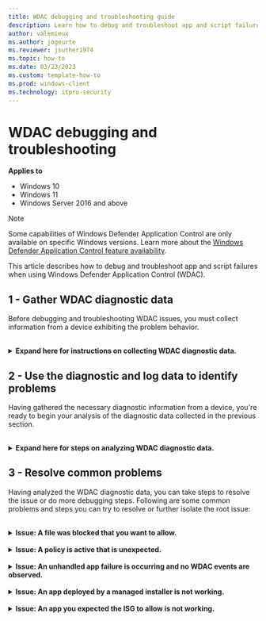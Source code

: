 ```yaml
---
title: WDAC debugging and troubleshooting guide
description: Learn how to debug and troubleshoot app and script failures when using WDAC
author: valemieux
ms.author: jogeurte
ms.reviewer: jsuther1974
ms.topic: how-to
ms.date: 03/23/2023
ms.custom: template-how-to
ms.prod: windows-client
ms.technology: itpro-security
---
```


# WDAC debugging and troubleshooting

**Applies to**

- Windows 10
- Windows 11
- Windows Server 2016 and above

> [!NOTE]
> Some capabilities of Windows Defender Application Control are only available on specific Windows versions. Learn more about the [Windows Defender Application Control feature availability](feature-availability.md).

This article describes how to debug and troubleshoot app and script failures when using Windows Defender Application Control (WDAC).

## 1 - Gather WDAC diagnostic data

Before debugging and troubleshooting WDAC issues, you must collect information from a device exhibiting the problem behavior.

<br>
<details>
  <summary><b>Expand here for instructions on collecting WDAC diagnostic data.</b></summary>

Run the following commands from an elevated PowerShell window to collect the diagnostic information you may need:

1. Gather general WDAC diagnostic data and copy it to %userprofile%\AppData\Local\Temp\DiagOutputDir\CiDiag:

    ```powershell
    cidiag.exe /stop
    ```

    If CiDiag.exe isn't present in your version of Windows, gather this information manually:

    - WDAC policy binaries from the [Windows and EFI system partitions](known-issues.md#wdac-policy-file-locations)
    - WDAC event logs
    - AppLocker event logs
    - Other event logs that may contain useful information from other Windows apps and services

2. Save the device's System Information to the CiDiag folder:

    ```powershell
    msinfo32.exe /report $env:USERPROFILE\AppData\Local\Temp\DiagOutputDir\CiDiag\SystemInformation.txt
    ```

3. Use [CiTool.exe](citool-commands.md) to inventory the list of WDAC policies on the device. Skip this step if CiTool.exe isn't present in your version of Windows.

    ```powershell
    citool.exe -lp -json > $env:USERPROFILE\AppData\Local\Temp\DiagOutputDir\CiDiag\CiToolOutput.json
    ````

4. Export AppLocker registry key data to the CiDiag folder:

    ```powershell
    reg.exe query HKLM\Software\Policies\Microsoft\Windows\SrpV2 /s > $env:USERPROFILE\AppData\Local\Temp\DiagOutputDir\CiDiag\AppLockerRegistry.txt; reg.exe query HKLM\Software\Policies\Microsoft\Windows\AppidPlugins /s >> $env:USERPROFILE\AppData\Local\Temp\DiagOutputDir\CiDiag\AppLockerRegistry.txt; reg.exe query HKLM\System\CurrentControlSet\Control\Srp\ /s >> $env:USERPROFILE\AppData\Local\Temp\DiagOutputDir\CiDiag\AppLockerRegistry.txt
    ```

5. Copy any AppLocker policy files from  %windir%System32\AppLocker to the CiDiag folder:

    ```powershell
    Copy-Item -Path $env:windir\System32\AppLocker -Destination $env:USERPROFILE\AppData\Local\Temp\DiagOutputDir\CiDiag\ -Recurse -Force -ErrorAction Ignore
    ```

6. Collect file information for the AppLocker policy files collected in the previous step:

    ```powershell
    Get-ChildItem -Path $env:windir\System32\AppLocker\ -Recurse | select Mode,LastWriteTime,CreationTime,Length,Name >> $env:USERPROFILE\AppData\Local\Temp\DiagOutputDir\CiDiag\AppLockerPolicyFiles.txt
    ```

7. Export the effective AppLocker policy:

    ```powershell
    Get-AppLockerPolicy -xml -Effective > $env:USERPROFILE\AppData\Local\Temp\DiagOutputDir\CiDiag\AppLocker.xml
    ```

8. Collect AppLocker services configuration and state information:

    ```powershell
    sc.exe query appid > $env:USERPROFILE\AppData\Local\Temp\DiagOutputDir\CiDiag\AppLockerServices.txt; sc.exe query appidsvc >> $env:USERPROFILE\AppData\Local\Temp\DiagOutputDir\CiDiag\AppLockerServices.txt; sc.exe query applockerfltr >> $env:USERPROFILE\AppData\Local\Temp\DiagOutputDir\CiDiag\AppLockerServices.txt
    ```

### Core WDAC event logs

WDAC events are generated under two locations:

- Applications and Services logs – Microsoft – Windows – CodeIntegrity – Operational
- Applications and Services logs – Microsoft – Windows – AppLocker – MSI and Script

Within the CiDiag output directory, these event logs are called CIOperational.evtx and ALMsiAndScript.evtx, respectively.

### Other Windows event logs that may be useful

Sometimes, you may be able to supplement the information contained in the core WDAC event logs with information found in these other event logs. CIDiag.exe doesn't collect the ones shown in *italics*.

- Applications and Services logs – Microsoft – Windows – CodeIntegrity – Verbose
- Applications and Services logs – Microsoft – Windows – AppLocker – EXE and DLL
- Applications and Services logs – Microsoft – Windows – AppLocker – Packaged app-Deployment
- Applications and Services logs – Microsoft – Windows – AppLocker – Packaged app-Execution
- Applications and Services logs – Microsoft – Windows – AppID - Operational
- Applications and Services logs – Microsoft – Windows – CAPI2 - Operational
- Applications and Services logs – Microsoft – Windows – DeviceGuard - Operational
- *Applications and Services logs – Microsoft – Windows – PowerShell - \**
- *Windows - Application*
- *Windows - System*

</details>

## 2 - Use the diagnostic and log data to identify problems

Having gathered the necessary diagnostic information from a device, you're ready to begin your analysis of the diagnostic data collected in the previous section.

<br>
<details>
  <summary><b>Expand here for steps on analyzing WDAC diagnostic data.</b></summary>

1. Verify the set of WDAC policies that are active and enforced. Confirm that only those policies you expect to be active are currently active. Be aware of the [Windows inbox policies](inbox-wdac-policies.md) that may also be active. You can use either of these methods:

    - Review the output from *CiTool.exe -lp*, if applicable, which was saved to the CIDiag output directory as CiToolOutput.json. See [use Microsoft Edge to view the formatted json file](/microsoft-edge/devtools-guide-chromium/json-viewer/json-viewer).
    - Review all [policy activation events](/windows/security/threat-protection/windows-defender-application-control/event-id-explanations#wdac-policy-activation-events) from the core WDAC event log found at  **Applications and Services logs – Microsoft – Windows – CodeIntegrity – Operational**. Within the CIDiag output directory, this event log is called CIOperational.evtx.

2. Review any [block events for executables, dlls, and drivers](/windows/security/threat-protection/windows-defender-application-control/event-id-explanations#wdac-block-events-for-executables-dlls-and-drivers) from the core WDAC event log found at  **Applications and Services logs – Microsoft – Windows – CodeIntegrity – Operational**. Within the CIDiag output directory, this event log is called CIOperational.evtx. Use information from the block events and their correlated 3089 signature details event(s) to investigate any blocks that are unexplained or unexpected. See the blocked executable example described later in this article for reference.
3. Review any [block events for packaged apps, MSI installers, scripts, and COM objects](/windows/security/threat-protection/windows-defender-application-control/event-id-explanations#wdac-block-events-for-packaged-apps-msi-installers-scripts-and-com-objects) from the core script enforcement event log found at  **Applications and Services logs – Microsoft – Windows – AppLocker – MSI and Script**. Within the CIDiag output directory, this event log is called ALMsiAndScript.evtx. Use information from the block events and their correlated 8038 signature details event(s) to investigate any blocks that are unexplained or unexpected.

Most WDAC-related issues, including app and script failures, can be diagnosed using the preceding steps.

### Event analysis for an example blocked executable

Here's an example of detailed EventData from a typical WDAC enforcement mode block event 3077, and one of its correlated 3089 signature information events. The tables that follow each event screenshot describe some of the elements contained in the events. Following the event descriptions is a step-by-step walkthrough explaining how to use the events to understand why the block occurred.

#### Event 3077 - WDAC enforcement block event

<br>
<details>
  <summary>Expand here to explore an example 3077 WDAC block event.</summary>

![Example 3077 block event for PowerShell.exe.](/windows/security/threat-protection/windows-defender-application-control/images/event-3077.png)

| Element name | Description |
| ----- | ----- |
| System - Correlation - \[ActivityID\] | **Not shown in screenshot** <br> Use the correlation ActivityID to match a WDAC block event with one or more 3089 signature events. |
| File Name | The file's path and name on disk that was blocked from running. Since the name on disk is mutable, this value **isn't** the one used when creating WDAC file rules with `-Level FileName`. Instead, see the OriginalFileName element later in this table. |
| Process Name | The path and name of the file that attempted to run the blocked file. Also called the parent process. |
| Requested Signing Level | The Windows signing authorization level the code needed to pass in order to run. See [Requested and validated signing level](/windows/security/threat-protection/windows-defender-application-control/event-tag-explanations#requested-and-validated-signing-level). |
| Validated Signing Level | The Windows signing authorization level the code was given. See [Requested and validated signing level](/windows/security/threat-protection/windows-defender-application-control/event-tag-explanations#requested-and-validated-signing-level). |
| Status | Windows NT status code. You can use `certutil.exe -error <status>` to look up the meaning of the status code. |
| SHA1 Hash | The SHA1 Authenticode hash for the blocked file. |
| SHA256 Hash | The SHA256 Authenticode hash for the blocked file. |
| SHA1 Flat Hash | The SHA1 flat file hash for the blocked file. |
| SHA256 Flat Hash | The SHA256 flat file hash for the blocked file. |
| PolicyName | The friendly name of the WDAC policy that caused the block event. A separate 3077 block event (or 3076 audit block event) is shown for each policy that blocks the file from running. |
| PolicyId | The friendly ID value of the WDAC policy that caused the block event. |
| PolicyHash | The SHA256 Authenticode hash of the WDAC policy binary that caused the block event. |
| OriginalFileName | The immutable file name set by the developer in the blocked file's resource header. This value is the one used when creating WDAC file rules with `-Level FileName`. |
| InternalName | Another immutable value set by the developer in the blocked file's resource header. You can substitute this value for the OriginalFileName in file rules with `-Level FileName -SpecificFileNameLevel InternalName`. |
| FileDescription | Another immutable value set by the developer in the blocked file's resource header. You can substitute this value for the OriginalFileName in file rules with `-Level FileName -SpecificFileNameLevel FileDescription`. |
| ProductName | Another immutable value set by the developer in the blocked file's resource header. You can substitute this value for the OriginalFileName in file rules with `-Level FileName -SpecificFileNameLevel ProductName`. |
| FileVersion | The policy's VersionEx value used to enforce version control over signed policies. |
| PolicyGUID | The PolicyId of the WDAC policy that caused the block event. |
| UserWriteable | A boolean value indicating if the file was in a user-writeable location. This information is useful for diagnosing issues when allowing by FilePath rules. |
| PackageFamilyName | The Package Family Name for the packaged app (MSIX) that includes the blocked file. |

</details>

#### Event 3089 - WDAC signature information event

<br>
<details>
  <summary>Expand here to explore an example 3089 WDAC signature information event.</summary>

![Example 3089 signature information event for PowerShell.exe.](/windows/security/threat-protection/windows-defender-application-control/images/event-3089.png)

| Element name | Description |
| ----- | ----- |
| System - Correlation - \[ActivityID\] | Use the correlation ActivityID to match a WDAC signature event with its block event. |
| TotalSignatureCount | The total number of signatures detected for the blocked file. |
| Signature | The index count, starting at 0, of the current signature shown in this 3089 event. If the file had multiple signatures, you'll find other 3089 events for the other signatures. |
| Hash | The hash value that WDAC used to match the file. This value should match one of the four hashes shown on the 3077 or 3076 block event. If no signatures were found for the file (TotalSignatureCount = 0), then only the hash value is shown. |
| SignatureType | The [type of signature](/windows/security/threat-protection/windows-defender-application-control/event-tag-explanations#signaturetype). |
| ValidatedSigningLevel | The Windows signing authorization level the signature met. See [Requested and validated signing level](/windows/security/threat-protection/windows-defender-application-control/event-tag-explanations#requested-and-validated-signing-level). |
| VerificationError | The reason this particular signature failed to pass the WDAC policy. See [VerificationError](/windows/security/threat-protection/windows-defender-application-control/event-tag-explanations#verificationerror). |
| PublisherName | The common name (CN) value from the leaf certificate. |
| IssuerName | The CN value from the highest available certificate in the certificate chain. This level is typically one certificate below the root. |
| PublisherTBSHash | The TBS hash of the leaf certificate. |
| IssuerTBSHash | The TBS hash of the highest available certificate in the certificate chain. This level is typically one certificate below the root. |

</details>

#### Step-by-step walkthrough of the example 3077 and 3089 events

Now let's walk through how to use the event data in the example 3077 and 3089 events to understand why the WDAC policy blocked this file.

##### Understand what file is being blocked and the block context

Referring to the 3077 event, locate the information that identifies the policy, the file being blocked, and the parent process that tried to run it. Consider this context information to determine whether the block is expected and wanted.

In the example, the file being blocked is PowerShell.exe, which is part of Windows and would normally be expected to run. However, in this case, the policy was based off of the Windows in S mode policy template, which doesn't allow script hosts to run as a way to limit the attack surface. For S mode, this block event is a success. But let's assume the policy author was unaware of that constraint when they chose the template, and treat this block as unexpected.

##### Determine why WDAC rejected the file

Again referring to the 3077 event, we see the Requested Signing Level of 2 means the code must pass the WDAC policy. But the Validated Signing Level of 1 means the code was treated as though unsigned. "Unsigned" could mean the file was truly unsigned, signed but with an invalid certificate, or signed but without any certificates allowed by the WDAC policy.

Now, let's inspect the correlated 3089 event(s) for the blocked file. In the example, we're looking at only the first signature (Signature index 0) found on a file that had multiple signatures. For this signature, the ValidatedSigningLevel is 12, meaning it has a Microsoft Windows product signature. The VerificationError of 21 means that the signature didn't pass the WDAC policy.

It's important to review the information for each correlated 3089 event as each signature may have a different ValidatedSigningLevel and VerificationError.

> [!IMPORTANT]
> Notice how the Validated Signing Level on the 3077 event is interpreted very differently from the ValidatedSigningLevel on the 3089 event.
>
> In the case of the 3077 event, Validated Signing Level tells us how the binary was actually treated by Windows.
>
> In the case of the 3089 event, on the other hand, ValidatedSigningLevel tells us the potential **maximum** level the signature could receive. We must use the VerificationError to understand why the signature was rejected.

</details>

## 3 - Resolve common problems

Having analyzed the WDAC diagnostic data, you can take steps to resolve the issue or do more debugging steps. Following are some common problems and steps you can try to resolve or further isolate the root issue:

<br>
<details>
  <summary><b>Issue: A file was blocked that you want to allow.</b></summary>

### Issue: A file was blocked that you want to allow

- Use data from the core WDAC event logs to add rules to allow the blocked file.
- Redeploy the file or app using a managed installer if your policy trusts managed installers.

</details>

<br>
<details>
  <summary><b>Issue: A policy is active that is unexpected.</b></summary>

### Issue: A policy is active that is unexpected

This condition may exist if:

- A policy was removed but the system hasn't been rebooted.
- A policy was partially removed, but a copy of the policy still exists in either the System or EFI partition.
- A policy with PolicyId {A244370E-44C9-4C06-B551-F6016E563076} (single-policy format) was copied to the multiple-policy format policy location before activation, resulting in a duplicate policy binary on disk. Check for both SiPolicy.p7b and \{A244370E-44C9-4C06-B551-F6016E563076\}.cip files in the System and EFI partitions.
- A policy was incorrectly deployed to the device.
- An attacker with administrator access has applied a policy to cause denial of service for some critical processes.

To resolve such an issue, follow the instructions to [Remove WDAC policies](/windows/security/threat-protection/windows-defender-application-control/disable-windows-defender-application-control-policies) for the identified policy.

</details>

<br>
<details>
  <summary><b>Issue: An unhandled app failure is occurring and no WDAC events are observed.</b></summary>

### Issue: An unhandled app failure is occurring and no WDAC events are observed

Some apps alter their behavior when a user mode WDAC policy is active, which can result in unexpected failures. It can also be a side-effect of script enforcement for apps that don't properly handle the enforcement behaviors implemented by the script hosts.

Try to isolate the root cause by doing the following actions:

- Check the other event logs listed in section 1 of this article for events corresponding with the unexpected app failures.
- Temporarily replace the WDAC policy with another policy that [disables script enforcement](/windows/security/threat-protection/windows-defender-application-control/design/script-enforcement) and retest.
- Temporarily replace the WDAC policy with another policy that [allows all COM objects](/windows/security/threat-protection/windows-defender-application-control/allow-com-object-registration-in-windows-defender-application-control-policy) and retest.
- Temporarily replace the WDAC policy with another policy that relaxes other [policy rules](/windows/security/threat-protection/windows-defender-application-control/select-types-of-rules-to-create#windows-defender-application-control-policy-rules) and retest.

</details>

<br>
<details>
  <summary><b>Issue: An app deployed by a managed installer is not working.</b></summary>

### Issue: An app deployed by a managed installer isn't working

To debug issues using managed installer, try these steps:

- Check that the WDAC policy that is blocking the app includes the option to enable managed installer.
- Check that the effective AppLocker policy $env:USERPROFILE\AppData\Local\Temp\DiagOutputDir\CiDiag\AppLocker.xml is correct as described in [Automatically allow apps deployed by a managed installer](/windows/security/threat-protection/windows-defender-application-control/configure-authorized-apps-deployed-with-a-managed-installer#create-and-deploy-an-applocker-policy-that-defines-your-managed-installer-rules-and-enables-services-enforcement-for-executables-and-dlls).
- Check that the AppLocker services are running. This information is found in $env:USERPROFILE\AppData\Local\Temp\DiagOutputDir\CiDiag\AppLockerServices.txt created in section 1 of this article.
- Check that an AppLocker file exists called MANAGEDINSTALLER.APPLOCKER exists in the CiDiag folder created earlier. If not, repeat the steps to deploy and enable the managed installer AppLocker configuration.
- Restart the managed installer process and check that an 8002 event is observed in the **AppLocker - EXE and DLL** event log for the managed installer process with PolicyName = MANAGEDINSTALLER. If instead you see an event with 8003 or 8004 with PolicyName = MANAGEDINSTALLER, then check the ManagedInstaller rules in the AppLocker policy XML and ensure a rule matches the managed installer process.
- [Use fsutil.exe](/windows/security/threat-protection/windows-defender-application-control/configure-wdac-managed-installer#using-fsutil-to-query-extended-attributes-for-managed-installer-mi) to verify files written by the managed installer process have the managed installer origin extended attribute. If not, redeploy the files with the managed installer and check again.
- Test installation of a different app using the managed installer.
- Add another managed installer to your AppLocker policy and test installation using the other managed installer.
- Check if the app is encountering a [known limitation with managed installer](/windows/security/threat-protection/windows-defender-application-control/configure-authorized-apps-deployed-with-a-managed-installer#known-limitations-with-managed-installer). If so, you must authorize the app using other means.

</details>

<br>
<details>
  <summary><b>Issue: An app you expected the ISG to allow is not working.</b></summary>

### Issue: An app you expected the Intelligent Security Graph (ISG) to allow isn't working

To debug issues using ISG, try these steps:

- Check that the WDAC policy that is blocking the app includes the option to enable the intelligent security graph.
- Check that the AppLocker services are running. This information is found in $env:USERPROFILE\AppData\Local\Temp\DiagOutputDir\CiDiag\AppLockerServices.txt created in section 1 of this article.
- [Use fsutil.exe](/windows/security/threat-protection/windows-defender-application-control/configure-wdac-managed-installer#using-fsutil-to-query-extended-attributes-for-intelligent-security-graph-isg) to verify files have the ISG origin extended attribute. If not, redeploy the files with the managed installer and check again.
- Check if the app is encountering a [known limitation with ISG](/windows/security/threat-protection/windows-defender-application-control/use-windows-defender-application-control-with-intelligent-security-graph#known-limitations-with-using-the-isg).

</details>
